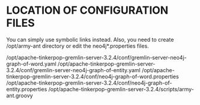# LOCATION OF CONFIGURATION FILES

You can simply use symbolic links instead. Also, you need to create /opt/army-ant directory or edit the neo4j\*.properties files.

/opt/apache-tinkerpop-gremlin-server-3.2.4/conf/gremlin-server-neo4j-graph-of-word.yaml
/opt/apache-tinkerpop-gremlin-server-3.2.4/conf/gremlin-server-neo4j-graph-of-entity.yaml
/opt/apache-tinkerpop-gremlin-server-3.2.4/conf/neo4j-graph-of-word.properties
/opt/apache-tinkerpop-gremlin-server-3.2.4/conf/neo4j-graph-of-entity.properties
/opt/apache-tinkerpop-gremlin-server-3.2.4/scripts/army-ant.groovy
